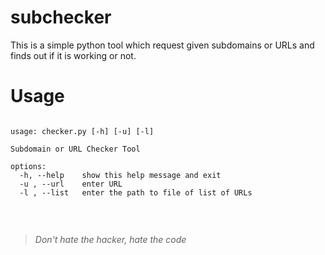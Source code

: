 # subchecker

This is a simple python tool which request given subdomains or URLs and finds out if it is working or not.

# Usage
<pre><code>
usage: checker.py [-h] [-u] [-l]

Subdomain or URL Checker Tool

options:
  -h, --help    show this help message and exit
  -u , --url    enter URL
  -l , --list   enter the path to file of list of URLs
  </code></pre><br>

> *Don't hate the hacker, hate the code*
